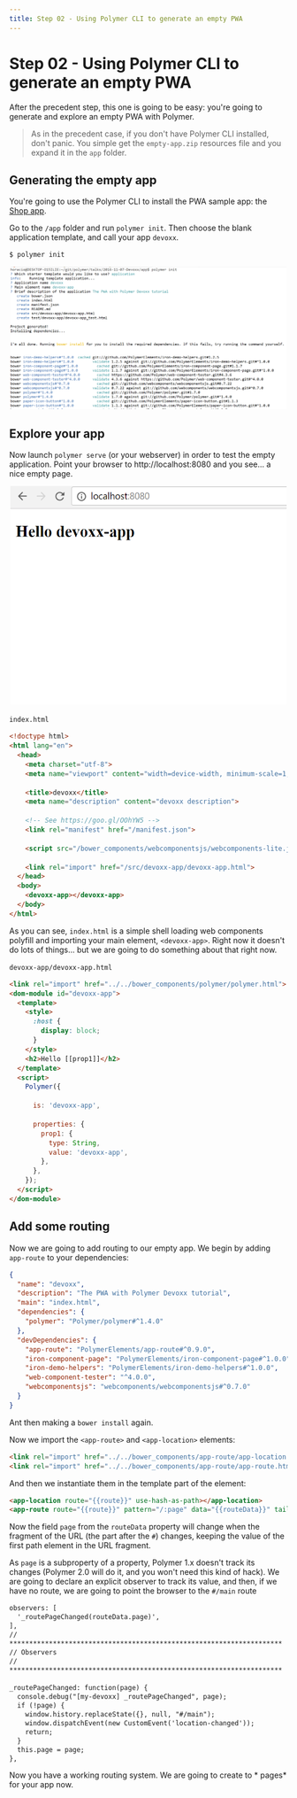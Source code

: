 ```yaml
---
title: Step 02 - Using Polymer CLI to generate an empty PWA
---
```


# Step 02 - Using Polymer CLI to generate an empty PWA

After the precedent step, this one is going to be easy: you're going to generate and explore an empty PWA with Polymer.

> As in the precedent case, if you don't have Polymer CLI installed, don't panic. You simple get the `empty-app.zip` resources file and you expand it in the `app` folder.


## Generating the empty app

You're going to use the Polymer CLI to install the PWA sample app: the [Shop app](https://shop.polymer-project.org/).

Go to the `/app` folder and run `polymer init`. Then choose the blank application template, and call your app `devoxx`.

```bash
$ polymer init
```

<div style="display:flex; justify-content:space-around; max-width:100%;"><div style="max-width:500px;"><img src="../img/devoxx-app-01.png" alt="Devoxx app" style="width:100%;" /></div></div>

## Explore your app

Now launch `polymer serve` (or your webserver) in order to test the empty application. Point your browser to http://localhost:8080 and you see... a nice empty page.

<div style="display:flex; justify-content:space-around; max-width:100%;"><div style="max-width:500px;"><img src="../img/devoxx-app-empty.png" alt="Devoxx app" style="width:100%;" /></div></div>

`index.html`
```HTML
<!doctype html>
<html lang="en">
  <head>
    <meta charset="utf-8">
    <meta name="viewport" content="width=device-width, minimum-scale=1, initial-scale=1, user-scalable=yes">

    <title>devoxx</title>
    <meta name="description" content="devoxx description">

    <!-- See https://goo.gl/OOhYW5 -->
    <link rel="manifest" href="/manifest.json">

    <script src="/bower_components/webcomponentsjs/webcomponents-lite.js"></script>

    <link rel="import" href="/src/devoxx-app/devoxx-app.html">
  </head>
  <body>
    <devoxx-app></devoxx-app>
  </body>
</html>
```

As you can see, `index.html` is a simple shell loading web components polyfill and importing your main element, `<devoxx-app>`.
Right now it doesn't do lots of things... but we are going to do something about that right now.

`devoxx-app/devoxx-app.html`
```HTML
<link rel="import" href="../../bower_components/polymer/polymer.html">
<dom-module id="devoxx-app">
  <template>
    <style>
      :host {
        display: block;
      }
    </style>
    <h2>Hello [[prop1]]</h2>
  </template>
  <script>
    Polymer({

      is: 'devoxx-app',

      properties: {
        prop1: {
          type: String,
          value: 'devoxx-app',
        },
      },
    });
  </script>
</dom-module>

```


## Add some routing

Now we are going to add routing to our empty app. We begin by adding `app-route` to your dependencies:

```json
{
  "name": "devoxx",
  "description": "The PWA with Polymer Devoxx tutorial",
  "main": "index.html",
  "dependencies": {
    "polymer": "Polymer/polymer#^1.4.0"
  },
  "devDependencies": {
    "app-route": "PolymerElements/app-route#^0.9.0",
    "iron-component-page": "PolymerElements/iron-component-page#^1.0.0",
    "iron-demo-helpers": "PolymerElements/iron-demo-helpers#^1.0.0",
    "web-component-tester": "^4.0.0",
    "webcomponentsjs": "webcomponents/webcomponentsjs#^0.7.0"
  }
}
```

Ant then making a `bower install` again.

Now we import the `<app-route>` and `<app-location>` elements:

```HTML
<link rel="import" href="../../bower_components/app-route/app-location.html">
<link rel="import" href="../../bower_components/app-route/app-route.html">
```

And then we instantiate them in the template part of the element:

```HTML
<app-location route="{{route}}" use-hash-as-path></app-location>
<app-route route="{{route}}" pattern="/:page" data="{{routeData}}" tail="{{subroute}}"></app-route>
```

Now the field `page` from the `routeData` property will change when the fragment of the URL (the part after the `#`) changes, keeping the value of the first path element in the URL fragment.

As `page` is a subproperty of a property, Polymer 1.x doesn't track its changes (Polymer 2.0 will do it, and you won't need this kind of hack). We are going to declare an explicit observer to track its value, and then, if we have no route, we are going to point the browser to the `#/main` route

```JS
observers: [
  '_routePageChanged(routeData.page)',
],
// *********************************************************************
// Observers
// *********************************************************************

_routePageChanged: function(page) {
  console.debug("[my-devoxx] _routePageChanged", page);
  if (!page) {
    window.history.replaceState({}, null, "#/main");
    window.dispatchEvent(new CustomEvent('location-changed'));
    return;
  }
  this.page = page;
},
```

Now you have a working routing system. We are going to create to * pages* for your app now.
